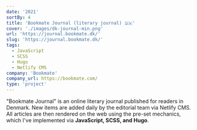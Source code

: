 ```yaml
---
date: '2021'
sortBy: 4
title: 'Bookmate Journal (literary journal) 🇩🇰'
cover: './images/dk-journal-min.png'
url: 'https://journal.bookmate.dk/'
slug: 'https://journal.bookmate.dk/'
tags: 
  - JavaScript
  - SCSS
  - Hugo
  - Netlify CMS
company: 'Bookmate'
company_url: https://bookmate.com/
type: 'project'
---
```


"Bookmate Journal" is an online literary journal published for readers in Denmark. New items are added daily by the editorial team via Netlify CMS. All articles are then rendered on the web using the pre-set mechanics, which I've implemented via <b>JavaScript, SCSS, and Hugo</b>. 

